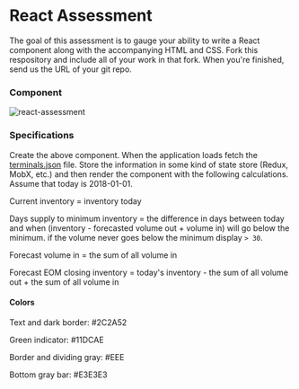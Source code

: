 # React Assessment

The goal of this assessment is to gauge your ability to write a React component along with the accompanying HTML and CSS. Fork this respository and include all of your work in that fork. When you're finished, send us the URL of your git repo.

### Component

![react-assessment](https://raw.githubusercontent.com/thirteen23/react-assessment/master/react-assessment.png)

### Specifications

Create the above component. When the application loads fetch the [terminals.json](terminals.json) file. Store the information in some kind of state store (Redux, MobX, etc.) and then render the component with the following calculations. Assume that today is 2018-01-01.

Current inventory = inventory today

Days supply to minimum inventory = the difference in days between today and when (inventory - forecasted volume out + volume in) will go below the minimum. if the volume never goes below the minimum display `> 30`.

Forecast volume in = the sum of all volume in

Forecast EOM closing inventory = today's inventory - the sum of all volume out + the sum of all volume in

#### Colors

Text and dark border: #2C2A52

Green indicator: #11DCAE

Border and dividing gray: #EEE

Bottom gray bar: #E3E3E3
